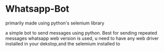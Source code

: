 # Whatsapp-Bot
primarily made using python's selenium library

 a simple bot to send messages using python.
 Best for sending repeated messages
whatsapp web version is used, u need to have any web driver installed in your dekstop,and the selemium installed to
